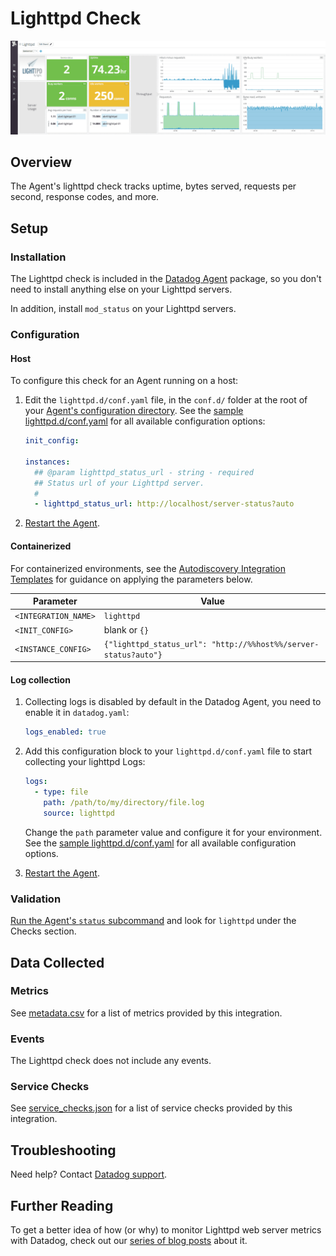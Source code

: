 # Lighttpd Check

![Lighttpd Dashboard][1]

## Overview

The Agent's lighttpd check tracks uptime, bytes served, requests per second, response codes, and more.

## Setup

### Installation

The Lighttpd check is included in the [Datadog Agent][2] package, so you don't need to install anything else on your Lighttpd servers.

In addition, install `mod_status` on your Lighttpd servers.

### Configuration

<!-- xxx tabs xxx -->
<!-- xxx tab "Host" xxx -->

#### Host

To configure this check for an Agent running on a host:

1. Edit the `lighttpd.d/conf.yaml` file, in the `conf.d/` folder at the root of your [Agent's configuration directory][3]. See the [sample lighttpd.d/conf.yaml][4] for all available configuration options:

   ```yaml
   init_config:

   instances:
     ## @param lighttpd_status_url - string - required
     ## Status url of your Lighttpd server.
     #
     - lighttpd_status_url: http://localhost/server-status?auto
   ```

2. [Restart the Agent][5].

<!-- xxz tab xxx -->
<!-- xxx tab "Containerized" xxx -->

#### Containerized

For containerized environments, see the [Autodiscovery Integration Templates][6] for guidance on applying the parameters below.

| Parameter            | Value                                                           |
| -------------------- | --------------------------------------------------------------- |
| `<INTEGRATION_NAME>` | `lighttpd`                                                      |
| `<INIT_CONFIG>`      | blank or `{}`                                                   |
| `<INSTANCE_CONFIG>`  | `{"lighttpd_status_url": "http://%%host%%/server-status?auto"}` |

<!-- xxz tab xxx -->
<!-- xxz tabs xxx -->

#### Log collection

1. Collecting logs is disabled by default in the Datadog Agent, you need to enable it in `datadog.yaml`:

   ```yaml
   logs_enabled: true
   ```

2. Add this configuration block to your `lighttpd.d/conf.yaml` file to start collecting your lighttpd Logs:

   ```yaml
   logs:
     - type: file
       path: /path/to/my/directory/file.log
       source: lighttpd
   ```

   Change the `path` parameter value and configure it for your environment.
   See the [sample lighttpd.d/conf.yaml][4] for all available configuration options.

3. [Restart the Agent][5].

### Validation

[Run the Agent's `status` subcommand][7] and look for `lighttpd` under the Checks section.

## Data Collected

### Metrics

See [metadata.csv][8] for a list of metrics provided by this integration.

### Events

The Lighttpd check does not include any events.

### Service Checks

See [service_checks.json][11] for a list of service checks provided by this integration.

## Troubleshooting

Need help? Contact [Datadog support][9].

## Further Reading

To get a better idea of how (or why) to monitor Lighttpd web server metrics with Datadog, check out our [series of blog posts][10] about it.

[1]: https://raw.githubusercontent.com/DataDog/integrations-core/master/lighttpd/images/lighttpddashboard.png
[2]: https://app.datadoghq.com/account/settings#agent
[3]: https://docs.datadoghq.com/agent/guide/agent-configuration-files/#agent-configuration-directory
[4]: https://github.com/DataDog/integrations-core/blob/master/lighttpd/datadog_checks/lighttpd/data/conf.yaml.example
[5]: https://docs.datadoghq.com/agent/guide/agent-commands/#start-stop-and-restart-the-agent
[6]: https://docs.datadoghq.com/agent/kubernetes/integrations/
[7]: https://docs.datadoghq.com/agent/guide/agent-commands/#agent-status-and-information
[8]: https://github.com/DataDog/integrations-core/blob/master/lighttpd/metadata.csv
[9]: https://docs.datadoghq.com/help/
[10]: https://www.datadoghq.com/blog/monitor-lighttpd-web-server-metrics
[11]: https://github.com/DataDog/integrations-core/blob/master/lighttpd/assets/service_checks.json
